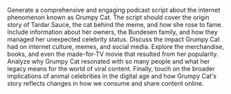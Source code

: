 Generate a comprehensive and engaging podcast script about the internet phenomenon known as Grumpy Cat. The script should cover the origin story of Tardar Sauce, the cat behind the meme, and how she rose to fame. Include information about her owners, the Bundesen family, and how they managed her unexpected celebrity status. Discuss the impact Grumpy Cat had on internet culture, memes, and social media. Explore the merchandise, books, and even the made-for-TV movie that resulted from her popularity. Analyze why Grumpy Cat resonated with so many people and what her legacy means for the world of viral content. Finally, touch on the broader implications of animal celebrities in the digital age and how Grumpy Cat's story reflects changes in how we consume and share content online.